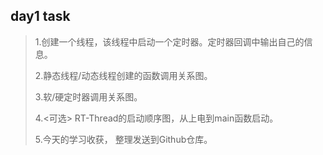 ## day1 task



>1.创建一个线程，该线程中启动一个定时器。定时器回调中输出自己的信息。
>
>2.静态线程/动态线程创建的函数调用关系图。
>
>3.软/硬定时器调用关系图。
>
>4.<可选> RT-Thread的启动顺序图，从上电到main函数启动。
>
>5.今天的学习收获， 整理发送到Github仓库。